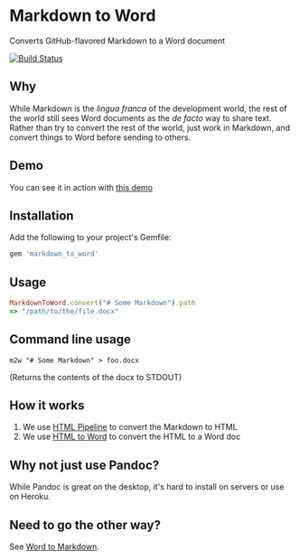 # Markdown to Word

Converts GitHub-flavored Markdown to a Word document

[![Build Status](https://travis-ci.org/benbalter/markdown_to_word.svg)](https://travis-ci.org/benbalter/markdown_to_word)

## Why

While Markdown is the *lingua franca* of the development world, the rest of the world still sees Word documents as the *de facto* way to share text. Rather than try to convert the rest of the world, just work in Markdown, and convert things to Word before sending to others.

## Demo

You can see it in action with [this demo](https://markdown-to-word.herokuapp.com/)

## Installation

Add the following to your project's Gemfile:

```ruby
gem 'markdown_to_word'
```

## Usage

```ruby
MarkdownToWord.convert("# Some Markdown").path
=> "/path/to/the/file.docx"
```

## Command line usage

```
m2w "# Some Markdown" > foo.docx
```

(Returns the contents of the docx to STDOUT)

## How it works

1. We use [HTML Pipeline](https://github.com/jch/html-pipeline) to convert the Markdown to HTML
2. We use [HTML to Word](https://github.com/karnov/htmltoword) to convert the HTML to a Word doc

## Why not just use Pandoc?

While Pandoc is great on the desktop, it's hard to install on servers or use on Heroku.

## Need to go the other way?

See [Word to Markdown](https://github.com/benbalter/word-to-markdown).
